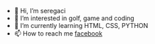 - 👋 Hi, I’m seregaci
- 👀 I’m interested in golf, game and coding
- 🌱 I’m currently learning  HTML, CSS, PYTHON
- 📫 How to reach me  [facebook](https://www.facebook.com/profile.php?id=100094155267905)

<!---
seregaci/seregaci is a ✨ special ✨ repository because its `README.md` (this file) appears on your GitHub profile.
You can click the Preview link to take a look at your changes.
--->
